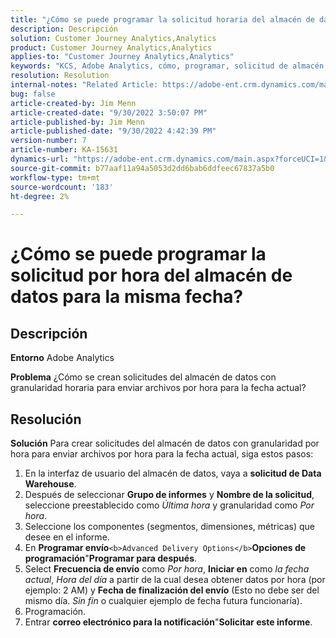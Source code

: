 ```yaml
---
title: "¿Cómo se puede programar la solicitud horaria del almacén de datos para la misma fecha?"
description: Descripción
solution: Customer Journey Analytics,Analytics
product: Customer Journey Analytics,Analytics
applies-to: "Customer Journey Analytics,Analytics"
keywords: "KCS, Adobe Analytics, cómo, programar, solicitud de almacén de datos por hora, misma fecha"
resolution: Resolution
internal-notes: "Related Article: https://adobe-ent.crm.dynamics.com/main.aspx?appid=c8f3a4cd-a068-e911-a957-000d3a34e00b&pagetype=entityrecord&etn=knowledgearticle&id=b5d08a45-cea0-ea11-a812-000d3a303484"
bug: false
article-created-by: Jim Menn
article-created-date: "9/30/2022 3:50:07 PM"
article-published-by: Jim Menn
article-published-date: "9/30/2022 4:42:39 PM"
version-number: 7
article-number: KA-15631
dynamics-url: "https://adobe-ent.crm.dynamics.com/main.aspx?forceUCI=1&pagetype=entityrecord&etn=knowledgearticle&id=ce7a4b8d-d740-ed11-9db1-0022480866ad"
source-git-commit: b77aaf11a94a5053d2dd6bab6ddfeec67837a5b0
workflow-type: tm+mt
source-wordcount: '183'
ht-degree: 2%

---
```


# ¿Cómo se puede programar la solicitud por hora del almacén de datos para la misma fecha?

## Descripción


<b>Entorno</b>
Adobe Analytics

<b>Problema</b>
¿Cómo se crean solicitudes del almacén de datos con granularidad horaria para enviar archivos por hora para la fecha actual?


## Resolución


<b>Solución</b>
Para crear solicitudes del almacén de datos con granularidad por hora para enviar archivos por hora para la fecha actual, siga estos pasos:

1. En la interfaz de usuario del almacén de datos, vaya a <b>solicitud de Data Warehouse</b>.
2. Después de seleccionar <b>Grupo de informes</b> y <b>Nombre de la solicitud</b>, seleccione preestablecido como *Última hora* y granularidad como *Por hora*.
3. Seleccione los componentes (segmentos, dimensiones, métricas) que desee en el informe.
4. En <b>Programar envío</b>``<b>Advanced Delivery Options</b>``<b>Opciones de programación</b>&quot;<b>Programar para después</b>.
5. Select <b>Frecuencia de envío</b> como *Por hora*, <b>Iniciar en</b> como *la fecha actual*, *Hora del día* a partir de la cual desea obtener datos por hora (por ejemplo: 2 AM) y <b>Fecha de finalización del envío</b> (Esto no debe ser del mismo día. *Sin fin* o cualquier ejemplo de fecha futura funcionaría).
6. Programación.
7. Entrar <b>correo electrónico para la notificación</b>&quot;<b>Solicitar este informe</b>.

